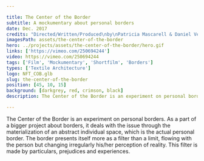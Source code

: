 ```yaml
---

title: The Center of the Border
subtitle: A mockumentary about personal borders
date: Dec. 2017
credits: "Directed/Written/Produced\nby\nPatricia Mascarell & Daniel Vera"
imagesPath: assets/the-center-of-the-border
hero: ../projects/assets/the-center-of-the-border/hero.gif
links: ['https://vimeo.com/250694244']
video: https://vimeo.com/250694244
tags: ['Film', 'Mockumentary', 'Shortfilm', 'Borders']
types: ['Textile Architecture']
logo: NFT_COB.glb
slug: the-center-of-the-border
position: [45, 10, 15]
background: [darkgrey, red, crimson, black]
description: The Center of the Border is an experiment on personal borders. As a part of a bigger project about borders, it deals with the issue through the materialization of an abstract individual space, which is the actual personal border. The border presents itself more as a filter than a limit, flowing with the person but changing irregularly his/her perception of reality. This filter is made by particulars, prejudices and experiences.

---
```


The Center of the Border is an experiment on personal borders. As a part of a bigger project about borders, it deals with the issue through the materialization of an abstract individual space, which is the actual personal border. The border presents itself more as a filter than a limit, flowing with the person but changing irregularly his/her perception of reality. This filter is made by particulars, prejudices and experiences.
